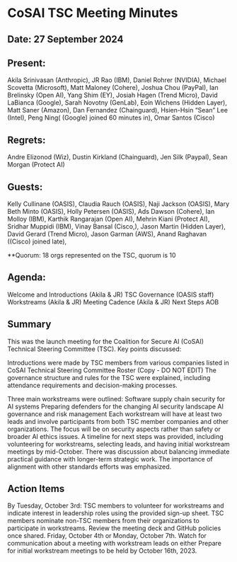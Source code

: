 # CoSAI TSC Meeting Minutes 

## Date: 27 September 2024

## Present:
Akila Srinivasan (Anthropic), JR Rao (IBM), Daniel Rohrer (NVIDIA),  Michael Scovetta (Microsoft), Matt Maloney (Cohere), Joshua Chou (PayPal), Ian Brelinsky (Open AI), Yang Shim (EY), Josiah Hagen (Trend Micro), David LaBianca (Google), Sarah Novotny (GenLab), Eoin Wichens (Hidden Layer), Matt Saner (Amazon), Dan Fernandez (Chainguard), Hsien-Hsin “Sean” Lee (Intel),  Peng Ning( (Google) joined 60 minutes in),  Omar Santos (Cisco)


## Regrets:  
Andre Elizonod (Wiz), Dustin Kirkland (Chainguard), Jen Silk (Paypal), Sean Morgan (Protect AI) 

## Guests: 
Kelly Cullinane (OASIS), Claudia Rauch (OASIS), Naji Jackson (OASIS), Mary Beth Minto (OASIS), Holly Petersen (OASIS), Ads Dawson (Cohere), Ian Molloy (IBM), Karthik Rangarajan (Open AI), Mehrin Kiani (Protect AI), Sridhar Muppidi (IBM), Vinay Bansal (Cisco,), Jason Martin (Hidden Layer), David Gerard (Trend Micro), Jason Garman (AWS), Anand Raghavan ((Cisco) joined late),


**Quorum: 18 orgs represented on the TSC, quorum is 10

## Agenda:
Welcome and Introductions (Akila & JR)
TSC Governance (OASIS staff)
Workstreams (Akila & JR)
Meeting Cadence (Akila & JR)
Next Steps
AOB


## Summary
This was the launch meeting for the Coalition for Secure AI (CoSAI) Technical Steering Committee (TSC). Key points discussed:

Introductions were made by TSC members from various companies listed in CoSAI Technical Steering Committee Roster (Copy - DO NOT EDIT)
The governance structure and rules for the TSC were explained, including attendance requirements and decision-making processes.

Three main workstreams were outlined:
Software supply chain security for AI systems
Preparing defenders for the changing AI security landscape
AI governance and risk management
Each workstream will have at least two leads and involve participants from both TSC member companies and other organizations.
The focus will be on security aspects rather than safety or broader AI ethics issues.
A timeline for next steps was provided, including volunteering for workstreams, selecting leads, and having initial workstream meetings by mid-October.
There was discussion about balancing immediate practical guidance with longer-term strategic work.
The importance of alignment with other standards efforts was emphasized.

## Action Items
By Tuesday, October 3rd:
TSC members to volunteer for workstreams and indicate interest in leadership roles using the provided sign-up sheet.
TSC members nominate non-TSC members from their organizations to participate in workstreams.
Review the meeting deck and GitHub policies once shared.
Friday, October 4th or Monday, October 7th.
Watch for communication about a meeting with workstream leads on either
Prepare for initial workstream meetings to be held by October 16th, 2023.
